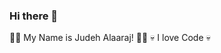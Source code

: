 ### Hi there 👋

🙋‍♂️ My Name is Judeh Alaaraj! 🙋‍♂️
💀 I love Code 💀
<!--
**JudehAlaaraj/JudehAlaaraj** is a ✨ _special_ ✨ repository because its `README.md` (this file) appears on your GitHub profile.

Here are some ideas to get you started:

- 🔭 I’m currently working on ...
- 🌱 I’m currently learning ...
- 👯 I’m looking to collaborate on ...
- 🤔 I’m looking for help with ...
- 💬 Ask me about ...
- 📫 How to reach me: ...
- 😄 Pronouns: ...
- ⚡ Fun fact: ...
-->
